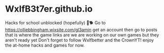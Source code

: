 # WxlfB3t7er.github.io
Hacks for school unblocked (hopefully) 🐺🐕
Go to https://olliebbingham.wixsite.com/gl3amin get an account then go to posts that is where the game links are we are working on our own games but they aren't ready yet
Don't forget to follow Wxlfbetter and the CrownYT!  enjoy the at-home hacks and games for now.
